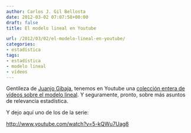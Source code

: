 ```yaml
---
author: Carlos J. Gil Bellosta
date: 2012-03-02 07:07:58+00:00
draft: false
title: El modelo lineal en Youtube

url: /2012/03/02/el-modelo-lineal-en-youtube/
categories:
- estadística
tags:
- estadística
- modelo lineal
- vídeos
---
```


Gentileza de [Juanjo Gibaja](http://www.jjgibaja.net/), tenemos en Youtube una [colección entera de vídeos sobre el modelo lineal](http://www.youtube.com/user/jjgibaja). Y seguramente, pronto, sobre más asuntos de relevancia estadística.

Y dejo aquí uno de los de la serie:


http://www.youtube.com/watch?v=5-kQWu7Uag8

